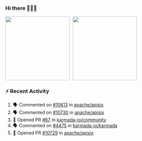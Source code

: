 ### Hi there 👋👋👋

<div style="display: flex; gap: 10px;">
  <img height="200px" src="https://github-readme-stats.vercel.app/api?username=Vacant2333&show_icons=true&theme=flag-india&count_private=true&hide_rank=true&include_all_commits=true">
  <img height="200px" src="https://github-readme-stats.vercel.app/api/top-langs/?username=Vacant2333&layout=donut">
</div>

### :zap: Recent Activity

<!--START_SECTION:activity-->
1. 🗣 Commented on [#10613](https://github.com/apache/apisix/pull/10613#issuecomment-1871664932) in [apache/apisix](https://github.com/apache/apisix)
2. 🗣 Commented on [#10730](https://github.com/apache/apisix/issues/10730#issuecomment-1871258115) in [apache/apisix](https://github.com/apache/apisix)
3. 💪 Opened PR [#67](https://github.com/karmada-io/community/pull/67) in [karmada-io/community](https://github.com/karmada-io/community)
4. 🗣 Commented on [#4475](https://github.com/karmada-io/karmada/pull/4475#issuecomment-1871184327) in [karmada-io/karmada](https://github.com/karmada-io/karmada)
5. 💪 Opened PR [#10729](https://github.com/apache/apisix/pull/10729) in [apache/apisix](https://github.com/apache/apisix)
<!--END_SECTION:activity-->
